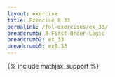 ```yaml
---
layout: exercise
title: Exercise 8.33
permalink: /fol-exercises/ex_33/
breadcrumb: 8-First-Order-Logic
breadcrumb2: ex_33
breadcrumb5: ex8.33
---
```


{% include mathjax_support %}

